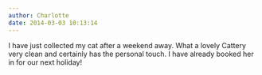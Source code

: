 ```yaml
---
author: Charlotte
date: 2014-03-03 10:13:14
---
```

I have just collected my cat after a weekend away. What a lovely Cattery very clean and certainly has the personal touch. I have already booked her in for our next holiday!

